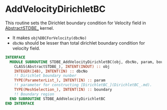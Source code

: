# AddVelocityDirichletBC

This routine sets the Dirichlet boundary condition for Velocity field in [AbstractSTDBE_](AbstractSTDBE_.md) kernel.

- It makes `obj%DBCForVelocity(dbcNo)`
- `dbcNo` should be lesser than total dirichlet boundary condition for velocity field.

```fortran
INTERFACE
  MODULE SUBROUTINE STDBE_AddVelocityDirichletBC(obj, dbcNo, param, boundary)
    CLASS(AbstractSTDBE_), INTENT(INOUT) :: obj
    INTEGER(I4B), INTENT(IN) :: dbcNo
    !! Dirichlet boundary nunber
    TYPE(ParameterList_), INTENT(IN) :: param
    !! parameter for constructing [DirichletBC_](DirichletBC_.md).
    TYPE(MeshSelection_), INTENT(IN) :: boundary
    !! Boundary region
  END SUBROUTINE STDBE_AddVelocityDirichletBC
END INTERFACE
```
